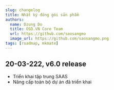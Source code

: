 ```yaml
---
slug: changelog
title: Nhật ký đóng gói sản phẩm
authors:
  name: Dzung Do
  title: OSD.VN Core Team
  url: https://github.com/saosangmo
  image_url: https://github.com/saosangmo.png
tags: [roadmap, mkmate]
---
```

## 20-03-222,  v6.0 release
- Triển khai tập trung SAAS
- Nâng cấp toàn bộ dự án đã triển khai